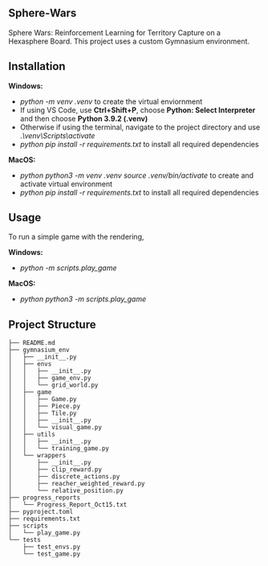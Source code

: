 ## Sphere-Wars
Sphere Wars: Reinforcement Learning for Territory Capture on a Hexasphere Board.
This project uses a custom Gymnasium environment.

## Installation
**Windows:**
- *python -m venv .venv* to create the virtual enviornment
- If using VS Code, use **Ctrl+Shift+P**, choose **Python: Select Interpreter** and then choose **Python 3.9.2 (.venv)**
- Otherwise if using the terminal, navigate to the project directory and use *.\venv\Scripts\activate*
- *python pip install -r requirements.txt* to install all required dependencies

**MacOS:**
- *python python3 -m venv .venv source .venv/bin/activate* to create and activate virtual environment
- *python pip install -r requirements.txt* to install all required dependencies

## Usage
To run a simple game with the rendering,

**Windows:**
- *python -m scripts.play_game*

**MacOS:**
- *python python3 -m scripts.play_game*

## Project Structure
```text
├── README.md
├── gymnasium_env
│   ├── __init__.py
│   ├── envs
│   │   ├── __init__.py
│   │   ├── game_env.py
│   │   └── grid_world.py
│   ├── game
│   │   ├── Game.py
│   │   ├── Piece.py
│   │   ├── Tile.py
│   │   ├── __init__.py
│   │   └── visual_game.py
│   ├── utils
│   │   ├── __init__.py
│   │   └── training_game.py
│   └── wrappers
│       ├── __init__.py
│       ├── clip_reward.py
│       ├── discrete_actions.py
│       ├── reacher_weighted_reward.py
│       └── relative_position.py
├── progress_reports
│   └── Progress_Report_Oct15.txt
├── pyproject.toml
├── requirements.txt
├── scripts
│   └── play_game.py
└── tests
    ├── test_envs.py
    └── test_game.py